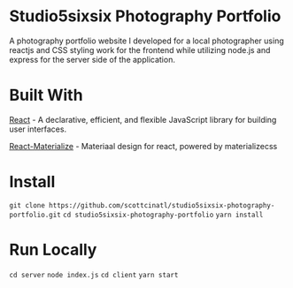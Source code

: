 # Studio5sixsix Photography Portfolio

A photography portfolio website I developed for a local photographer using reactjs and CSS styling work for the frontend while utilizing node.js and express for the server side of the application.

# Built With

[React](https://github.com/facebook/react) - A declarative, efficient, and flexible JavaScript library for building user interfaces.

[React-Materialize](https://github.com/react-materialize/react-materialize) - Materiaal design for react, powered by materializecss

# Install

`git clone https://github.com/scottcinatl/studio5sixsix-photography-portfolio.git`
`cd studio5sixsix-photography-portfolio`
`yarn install`

# Run Locally

`cd server`
`node index.js`
`cd client`
`yarn start`
